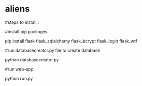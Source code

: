 # aliens

#steps to install :

#install pip packages 

pip install flask flask_sqlalchemy  flask_bcrypt flask_login flask_wtf

#run databasecreator.py file to create database

python databasecreator.py

#run web-app 

python run.py
